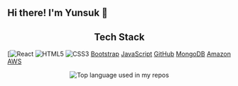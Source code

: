 ## Hi there! I'm Yunsuk 👋
<h2 align="center">Tech Stack</h2>
<p align="center">
  
  [![React](https://img.shields.io/badge/-React-black?style=flat-square&logo=react)
  ![HTML5](https://img.shields.io/badge/-HTML5-E34F26?style=flat-square&logo=html5&logoColor=white)
  ![CSS3](https://img.shields.io/badge/-CSS3-1572B6?style=flat-square&logo=css3)
  [Bootstrap](https://img.shields.io/badge/-Bootstrap-563D7C?style=flat-square&logo=bootstrap)
  [JavaScript](https://img.shields.io/badge/-JavaScript-black?style=flat-square&logo=javascript)
  [GitHub](https://img.shields.io/badge/-GitHub-181717?style=flat-square&logo=github)
  [MongoDB](https://img.shields.io/badge/-MongoDB-black?style=flat-square&logo=mongodb)
  [Amazon AWS](https://img.shields.io/badge/Amazon%20AWS-232F3E?style=flat-square&logo=amazon-aws)
</p>

<div align="center">
  <img width="" src="https://github-readme-stats.vercel.app/api/top-langs/?username=YS739&layout=compact&hide_title=1&card_width=300" alt="Top language used in my repos" />
  </div>
